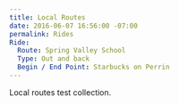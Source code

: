 ```yaml
---
title: Local Routes
date: 2016-06-07 16:56:00 -07:00
permalink: Rides
Ride:
  Route: Spring Valley School
  Type: Out and back
  Begin / End Point: Starbucks on Perrin
---
```


Local routes test collection.